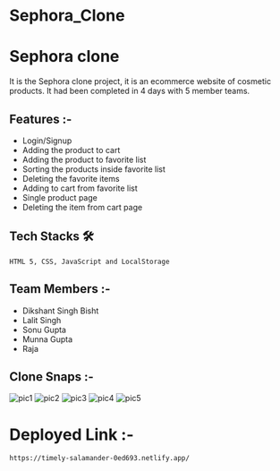 # Sephora_Clone

# Sephora clone

  It is the Sephora clone project, it is an ecommerce website of cosmetic products. It had been completed in 4 days with 5 member teams.
  
  ## Features :-
  - Login/Signup
  - Adding the product to cart 
  - Adding the product to favorite list 
  - Sorting the products inside favorite list
  - Deleting the favorite items
  - Adding to cart from favorite list
  - Single product page
  - Deleting the item from cart page
  
  ## Tech Stacks 🛠
    
    HTML 5, CSS, JavaScript and LocalStorage
    
  ## Team Members :-
  - Dikshant Singh Bisht
  - Lalit Singh
  - Sonu Gupta
  - Munna Gupta
  - Raja
  
  ## Clone Snaps :-
  
  ![pic1](https://user-images.githubusercontent.com/103572651/192815556-e17b7952-3af5-4efe-aded-86b53ee49d77.jpg)
  ![pic2](https://user-images.githubusercontent.com/103572651/192817289-492faf45-9a9e-4b33-8638-70b969b39514.jpg)
  ![pic3](https://user-images.githubusercontent.com/103572651/192817345-ab64e0ed-73ac-4c33-a579-016b4442507b.jpg)
  ![pic4](https://user-images.githubusercontent.com/103572651/192817386-ccc17ba6-8938-40f1-84d1-9f314359c9b7.jpg)
  ![pic5](https://user-images.githubusercontent.com/103572651/192817416-faf862f2-1ecc-408e-81f5-a2043c44e909.jpg)

  
  
  # Deployed Link :-
    https://timely-salamander-0ed693.netlify.app/
    
  
